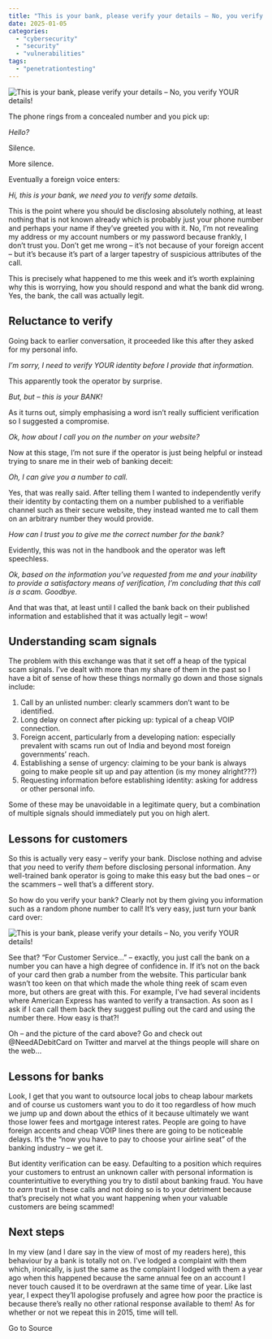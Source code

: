 ```yaml
---
title: "This is your bank, please verify your details – No, you verify YOUR details!"
date: 2025-01-05
categories: 
  - "cybersecurity"
  - "security"
  - "vulnerabilities"
tags: 
  - "penetrationtesting"
---
```


![This is your bank, please verify your details – No, you verify YOUR details!](https://www.troyhunt.com/content/images/2016/02/50485047BzD9XvwCYAEoFKW10.jpg)

The phone rings from a concealed number and you pick up:

_Hello?_

Silence.

More silence.

Eventually a foreign voice enters:

_Hi, this is your bank, we need you to verify some details._

This is the point where you should be disclosing absolutely nothing, at least nothing that is not known already which is probably just your phone number and perhaps your name if they’ve greeted you with it. No, I’m not revealing my address or my account numbers or my password because frankly, I don’t trust you. Don’t get me wrong – it’s not because of your foreign accent – but it’s because it’s part of a larger tapestry of suspicious attributes of the call.

This is precisely what happened to me this week and it’s worth explaining why this is worrying, how you should respond and what the bank did wrong. Yes, the bank, the call was actually legit.

## Reluctance to verify

Going back to earlier conversation, it proceeded like this after they asked for my personal info.

_I’m sorry, I need to verify YOUR identity before I provide that information._

This apparently took the operator by surprise.

_But, but – this is your BANK!_

As it turns out, simply emphasising a word isn’t really sufficient verification so I suggested a compromise.

_Ok, how about I call you on the number on your website?_

Now at this stage, I’m not sure if the operator is just being helpful or instead trying to snare me in their web of banking deceit:

_Oh, I can give you a number to call._

Yes, that was really said. After telling them I wanted to independently verify their identity by contacting them on a number published to a verifiable channel such as their secure website, they instead wanted me to call them on an arbitrary number they would provide.

_How can I trust you to give me the correct number for the bank?_

Evidently, this was not in the handbook and the operator was left speechless.

_Ok, based on the information you’ve requested from me and your inability to provide a satisfactory means of verification, I’m concluding that this call is a scam. Goodbye._

And that was that, at least until I called the bank back on their published information and established that it was actually legit – wow!

## Understanding scam signals

The problem with this exchange was that it set off a heap of the typical scam signals. I’ve dealt with more than my share of them in the past so I have a bit of sense of how these things normally go down and those signals include:

1. Call by an unlisted number: clearly scammers don’t want to be identified.
2. Long delay on connect after picking up: typical of a cheap VOIP connection.
3. Foreign accent, particularly from a developing nation: especially prevalent with scams run out of India and beyond most foreign governments’ reach.
4. Establishing a sense of urgency: claiming to be your bank is always going to make people sit up and pay attention (is my money alright???)
5. Requesting information before establishing identity: asking for address or other personal info.

Some of these may be unavoidable in a legitimate query, but a combination of multiple signals should immediately put you on high alert.

## Lessons for customers

So this is actually very easy – verify your bank. Disclose nothing and advise that _you_ need to verify _them_ before disclosing personal information. Any well-trained bank operator is going to make this easy but the bad ones – or the scammers – well that’s a different story.

So how do you verify your bank? Clearly not by them giving you information such as a random phone number to call! It’s very easy, just turn your bank card over:

![This is your bank, please verify your details – No, you verify YOUR details!](https://www.troyhunt.com/content/images/2016/02/50505049BzD9XvwCYAEoFKW10.jpg)

See that? “For Customer Service…” – exactly, you just call the bank on a number you can have a high degree of confidence in. If it’s not on the back of your card then grab a number from the website. This particular bank wasn’t too keen on that which made the whole thing reek of scam even more, but others are great with this. For example, I’ve had several incidents where American Express has wanted to verify a transaction. As soon as I ask if I can call them back they suggest pulling out the card and using the number there. How easy is that?!

Oh – and the picture of the card above? Go and check out @NeedADebitCard on Twitter and marvel at the things people will share on the web…

## Lessons for banks

Look, I get that you want to outsource local jobs to cheap labour markets and of course us customers want you to do it too regardless of how much we jump up and down about the ethics of it because ultimately we want those lower fees and mortgage interest rates. People are going to have foreign accents and cheap VOIP lines there are going to be noticeable delays. It’s the “now you have to pay to choose your airline seat” of the banking industry – we get it.

But identity verification can be easy. Defaulting to a position which requires your customers to entrust an unknown caller with personal information is counterintuitive to everything you try to distil about banking fraud. You have to _earn_ trust in these calls and not doing so is to your detriment because that’s precisely not what you want happening when your valuable customers are being scammed!

## Next steps

In my view (and I dare say in the view of most of my readers here), this behaviour by a bank is totally not on. I’ve lodged a complaint with them which, ironically, is just the same as the complaint I lodged with them a year ago when this happened because the same annual fee on an account I never touch caused it to be overdrawn at the same time of year. Like last year, I expect they’ll apologise profusely and agree how poor the practice is because there’s really no other rational response available to them! As for whether or not we repeat this in 2015, time will tell.

Go to Source
